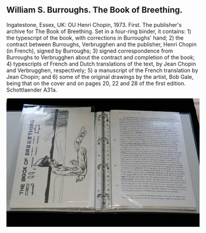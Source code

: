 ## William S. Burroughs. The Book of Breething.

Ingatestone, Essex, UK: OU Henri Chopin, 1973. First. The publisher's archive for The Book of Breething. Set in a four-ring binder, it contains: 1) the typescript of the book, with corrections in Burroughs' hand; 2) the contract between Burroughs, Verbrugghen and the publisher, Henri Chopin (in French), signed by Burroughs; 3) signed correspondence from Burroughs to Verbrugghen about the contract and completion of the book; 4) typescripts of French and Dutch translations of the text, by Jean Chopin and Verbrugghen, respectively; 5) a manuscript of the French translation by Jean Chopin; and 6) some of the original drawings by the artist, Bob Gale, being that on the cover and on pages 20, 22 and 28 of the first edition. Schottlaender A31a.

![The Book of Breething](../assets/images/the-book-of-breething-1.jpg)
